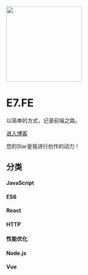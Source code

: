 <img style="display:block;margin-bottom: 15px" width="200" src="https://github.com/ximolang/E7.FE/raw/master/images/logo.png"/>

# E7.FE

以简单的方式，记录前端之路。

[进入博客](https://github.com/ximolang/E7.FE/issues)

您的Star是我进行创作的动力！

## 分类

#### JavaScript

#### ES6

#### React

#### HTTP

#### 性能优化

#### Node.js

#### Vue
